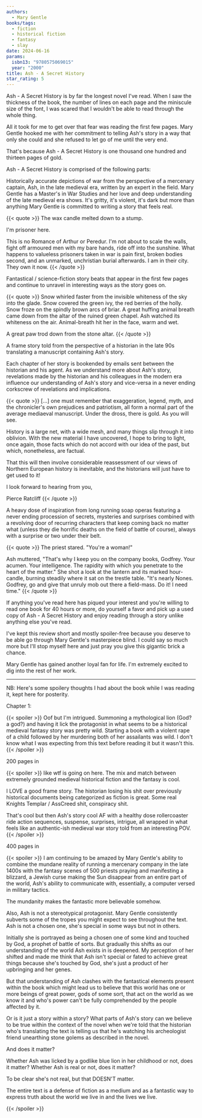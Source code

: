 ```yaml
---
authors:
  - Mary Gentle
books/tags:
  - fiction
  - historical fiction
  - fantasy
  - slay
date: 2024-06-16
params:
  isbn13: "9780575069015"
  year: "2000"
title: Ash - A Secret History
star_rating: 5
---
```

Ash - A Secret History is by far the longest novel I've read. When I saw the thickness of the book, the number of lines on each page and the miniscule size of the font, I was scared that I wouldn't be able to read through the whole thing.

All it took for me to get over that fear was reading the first few pages. Mary Gentle hooked me with her commitment to telling Ash's story in a way that only she could and she refused to let go of me until the very end.

<!--more-->

That's because Ash - A Secret History is one thousand one hundred and thirteen pages of gold.

Ash - A Secret History is comprised of the following parts:

Historically accurate depictions of war from the perspective of a mercenary captain, Ash, in the late medieval era, written by an expert in the field. Mary Gentle has a Master's in War Studies and her love and deep understanding of the late medieval era shows. It's gritty, it's violent, it's dark but more than anything Mary Gentle is committed to writing a story that feels real.

{{< quote >}}
The wax candle melted down to a stump.

I'm prisoner here.

This is no Romance of Arthur or Peredur. I'm not about to scale the walls, fight off armoured men with my bare hands, ride off into the sunshine. What happens to valueless prisoners taken in war is pain first, broken bodies second, and an unmarked, unchristian burial afterwards. I am in their city. They own it now.
{{< /quote >}}

Fantastical / science-fiction story beats that appear in the first few pages and continue to unravel in interesting ways as the story goes on.

{{< quote >}}
Snow whirled faster from the invisible whiteness of the sky into the glade. Snow covered the green ivy, the red berries of the holly. Snow froze on the spindly brown arcs of briar. A great huffing animal breath came down from the altar of the ruined green chapel. Ash watched its whiteness on the air. Animal-breath hit her in the face, warm and wet.

A great paw trod down from the stone altar.
{{< /quote >}}

A frame story told from the perspective of a historian in the late 90s translating a manuscript containing Ash's story.

Each chapter of her story is bookended by emails sent between the historian and his agent. As we understand more about Ash's story, revelations made by the historian and his colleagues in the modern era influence our understanding of Ash's story and vice-versa in a never ending corkscrew of revelations and implications.

{{< quote >}}
[...] one must remember that exaggeration, legend, myth, and the chronicler's own prejudices and patriotism, all form a normal part of the average mediaeval manuscript. Under the dross, there is gold. As you will see.

History is a large net, with a wide mesh, and many things slip through it into oblivion. With the new material I have uncovered, I hope to bring to light, once again, those facts which do not accord with our idea of the past, but which, nonetheless, are factual.

That this will then involve considerable reassessment of our views of Northern European history is inevitable, and the historians will just have to get used to it!

I look forward to hearing from you,

Pierce Ratcliff
{{< /quote >}}

A heavy dose of inspiration from long running soap operas featuring a never ending procession of secrets, mysteries and surprises combined with a revolving door of recurring characters that keep coming back no matter what (unless they die horrific deaths on the field of battle of course), always with a surprise or two under their belt. 

{{< quote >}}
The priest stared. "You're a woman!"

Ash muttered, "That's why I keep you on the company books, Godfrey. Your acumen. Your intelligence. The rapidity with which you penetrate to the heart of the matter." She shot a look at the lantern and its marked hour-candle, burning steadily where it sat on the trestle table. "It's nearly Nones. Godfrey, go and give that unruly mob out there a field-mass. Do it! I need time."
{{< /quote >}}

If anything you've read here has piqued your interest and you're willing to read one book for 40 hours or more, do yourself a favor and pick up a used copy of Ash - A Secret History and enjoy reading through a story unlike anything else you've read. 

I've kept this review short and mostly spoiler-free because you deserve to be able go through Mary Gentle's masterpiece blind. I could say so much more but I'll stop myself here and just pray you give this gigantic brick a chance.

Mary Gentle has gained another loyal fan for life. I'm extremely excited to dig into the rest of her work.

---

NB: Here's some spoilery thoughts I had about the book while I was reading it, kept here for posterity.

Chapter 1:

{{< spoiler >}}
Oof but I'm intrigued. Summoning a mythological lion (God? a god?) and having it lick the protagonist in what seems to be a historical medieval fantasy story was pretty wild. Starting a book with a violent rape of a child followed by her murdering both of her assailants was wild. I don't know what I was expecting from this text before reading it but it wasn't this.
{{< /spoiler >}}

200 pages in

{{< spoiler >}}
like wtf is going on here. The mix and match between extremely grounded medieval historical fiction and the fantasy is cool. 

I LOVE a good frame story. The historian losing his shit over previously historical documents being categorized as fiction is great. Some real Knights Templar / AssCreed shit, conspiracy shit. 

That's cool but then Ash's story cool AF with a healthy dose rollercoaster ride action sequences, suspense, surprises, intrigue, all wrapped in what feels like an authentic-ish medieval war story told from an interesting POV.
{{< /spoiler >}}

400 pages in

{{< spoiler >}}
I am continuing to be amazed by Mary Gentle's ability to combine the mundane reality of running a mercenary company in the late 1400s with the fantasy scenes of 500 priests praying and manifesting a blizzard, a Jewish curse making the Sun disappear from an entire part of the world, Ash's ability to communicate with, essentially, a computer versed in military tactics.

The mundanity makes the fantastic more believable somehow. 

Also, Ash is not a stereotypical protagonist. Mary Gentle consistently subverts some of the tropes you might expect to see throughout the text. Ash is not a chosen one, she's special in some ways but not in others.

Initially she is portrayed as being a chosen one of some kind and touched by God, a prophet of battle of sorts. But gradually this shifts as our understanding of the world Ash exists in is deepened. My perception of her shifted and made me think that Ash isn't special or fated to achieve great things because she's touched by God, she's just a product of her upbringing and her genes.

But that understanding of Ash clashes with the fantastical elements present within the book which might lead us to believe that this world has one or more beings of great power, gods of some sort, that act on the world as we know it and who's power can't be fully comprehended by the people affected by it.

Or is it just a story within a story? What parts of Ash's story can we believe to be true within the context of the novel when we're told that the historian who's translating the text is telling us that he's watching his archeologist friend unearthing stone golems as described in the novel.

And does it matter?

Whether Ash was licked by a godlike blue lion in her childhood or not, does it matter? Whether Ash is real or not, does it matter?

To be clear she's not real, but that DOESN'T matter.

The entire text is a defense of fiction as a medium and as a fantastic way to express truth about the world we live in and the lives we live. 

{{< /spoiler >}}



